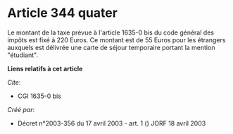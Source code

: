 # Article 344 quater

Le montant de la taxe prévue à l'article 1635-0 bis du code général des impôts est fixé à 220 Euros. Ce montant est de 55
Euros pour les étrangers auxquels est délivrée une carte de séjour temporaire portant la mention "étudiant".

**Liens relatifs à cet article**

_Cite_:

  - CGI 1635-0 bis

_Créé par_:

  - Décret n°2003-356 du 17 avril 2003 - art. 1 () JORF 18 avril 2003
